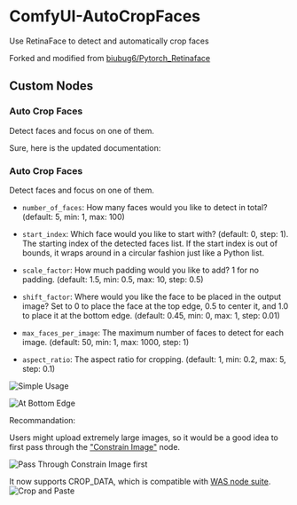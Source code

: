 # ComfyUI-AutoCropFaces
Use RetinaFace to detect and automatically crop faces

Forked and modified from [biubug6/Pytorch_Retinaface](https://github.com/biubug6/Pytorch_Retinaface)

## Custom Nodes

### Auto Crop Faces

Detect faces and focus on one of them.

Sure, here is the updated documentation:

### Auto Crop Faces

Detect faces and focus on one of them.

* `number_of_faces`: How many faces would you like to detect in total? (default: 5, min: 1, max: 100)

* `start_index`: Which face would you like to start with? (default: 0, step: 1). The starting index of the detected faces list. If the start index is out of bounds, it wraps around in a circular fashion just like a Python list.

* `scale_factor`: How much padding would you like to add? 1 for no padding. (default: 1.5, min: 0.5, max: 10, step: 0.5)

* `shift_factor`: Where would you like the face to be placed in the output image? Set to 0 to place the face at the top edge, 0.5 to center it, and 1.0 to place it at the bottom edge. (default: 0.45, min: 0, max: 1, step: 0.01)

* `max_faces_per_image`: The maximum number of faces to detect for each image. (default: 50, min: 1, max: 1000, step: 1)

* `aspect_ratio`: The aspect ratio for cropping. (default: 1, min: 0.2, max: 5, step: 0.1)

![Simple Usage](images/workflow-AutoCropFaces-Simple.png)

![At Bottom Edge](images/workflow-AutoCropFaces-bottom.png)

Recommandation:

Users might upload extremely large images, so it would be a good idea to first pass through the ["Constrain Image"](https://github.com/pythongosssss/ComfyUI-Custom-Scripts#constrain-image) node.

![Pass Through Constrain Image first](images/workflow-AutoCropFaces-with-Constrain.png)

It now supports CROP_DATA, which is compatible with [WAS node suite](https://github.com/WASasquatch/was-node-suite-comfyui).
![Crop and Paste](images/Crop_Data.png)
